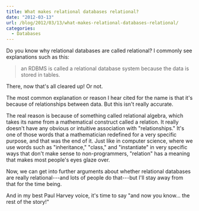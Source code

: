 ```yaml
---
title: What makes relational databases relational?
date: "2012-03-13"
url: /blog/2012/03/13/what-makes-relational-databases-relational/
categories:
  - Databases
---
```

Do you know why relational databases are called relational? I commonly see explanations such as this:

> an RDBMS is called a relational database system because the data is stored in tables.

There, now that's all cleared up! Or not.

The most common explanation or reason I hear cited for the name is that it's because of relationships between data. But this isn't really accurate.

The real reason is because of something called relational algebra, which takes its name from a mathematical construct called a relation. It really doesn't have any obvious or intuitive association with "relationships." It's one of those words that a mathematician redefined for a very specific purpose, and that was the end of it. Just like in computer science, where we use words such as "inheritance," "class," and "instantiate" in very specific ways that don't make sense to non-programmers, "relation" has a meaning that makes most people's eyes glaze over.

Now, we can get into further arguments about whether relational databases are really relational---and lots of people do that---but I'll stay away from that for the time being.

And in my best Paul Harvey voice, it's time to say "and now you know... the rest of the story!"


